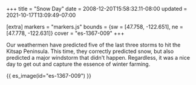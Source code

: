 +++
title = "Snow Day"
date = 2008-12-20T15:58:32.11-08:00
updated = 2021-10-17T13:09:49-07:00

[extra]
markers = "markers.js"
bounds = {sw = [47.758, -122.651], ne = [47.778, -122.631]}
cover = "es-1367-009"
+++

Our weathermen have predicted five of the last three storms to hit the Kitsap Peninsula. This time, they correctly predicted snow, but also predicted a major windstorm that didn't happen. Regardless, it was a nice day to get out and capture the essence of winter farming.

<!-- more -->

{{ es_image(id="es-1367-009") }}
